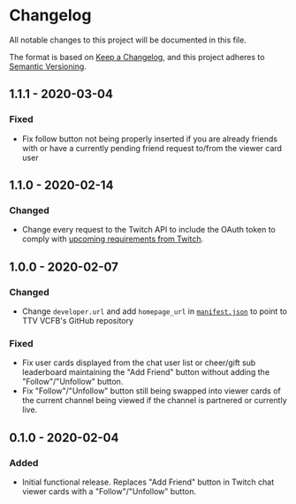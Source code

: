 # Changelog
All notable changes to this project will be documented in this file.

The format is based on [Keep a Changelog](https://keepachangelog.com/en/1.0.0/),
and this project adheres to [Semantic Versioning](https://semver.org/spec/v2.0.0.html).

## 1.1.1 - 2020-03-04
### Fixed
- Fix follow button not being properly inserted if you are already friends with or have a currently pending friend request to/from the viewer card user

## 1.1.0 - 2020-02-14
### Changed
- Change every request to the Twitch API to include the OAuth token to comply with [upcoming requirements from Twitch](https://discuss.dev.twitch.tv/t/requiring-oauth-for-helix-twitch-api-endpoints/23916).

## 1.0.0 - 2020-02-07

### Changed
- Change `developer.url` and add `homepage_url` in [`manifest.json`](https://github.com/argowizbang/ttv-viewer-card-follow-button/blob/master/manifest.json) to point to TTV VCFB's GitHub repository

### Fixed
- Fix user cards displayed from the chat user list or cheer/gift sub leaderboard maintaining the "Add Friend" button without adding the "Follow"/"Unfollow" button.
- Fix "Follow"/"Unfollow" button still being swapped into viewer cards of the current channel being viewed if the channel is partnered or currently live.

## 0.1.0 - 2020-02-04

### Added
- Initial functional release. Replaces "Add Friend" button in Twitch chat viewer cards with a "Follow"/"Unfollow" button.
